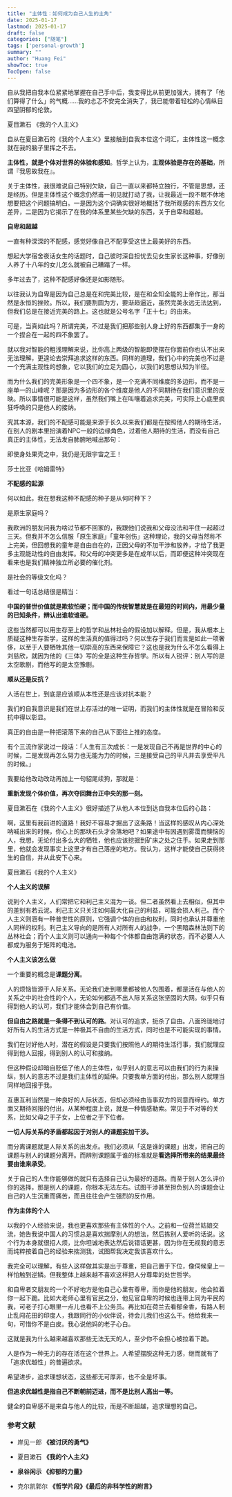 ```yaml
---
title: "主体性：如何成为自己人生的主角"
date: 2025-01-17
lastmod: 2025-01-17
draft: false
categories: ["随笔"]
tags: ['personal-growth']
summary: ""
author: "Huang Fei"
showToc: true
TocOpen: false
---
```


自从我把自我本位紧紧地掌握在自己手中后，我变得比从前更加强大，拥有了「他们算得了什么」的气概……我的忐忑不安完全消失了，我已能带着轻松的心情纵目四望阴郁的伦敦。

夏目漱石 《我的个人主义》

自从在夏目漱石的《我的个人主义》里接触到自我本位这个词汇，主体性这一概念就在我的脑子里挥之不去。

**主体性，就是个体对世界的体验和感知**。哲学上认为，**主观体验是存在的基础**，所谓『我思故我在』。

关于主体性，我很难说自己特别欠缺，自己一直以来都特立独行，不管是思想，还是经历。但是主体性这个概念仍然甫一初见就打动了我，让我最近一段不眠不休地想要把这个问题搞明白。一是因为这个词确实很好地概括了我所观感的东西方文化差异，二是因为它揭示了在我的体系里某些欠缺的东西，关于自卑和超越。

**自卑和超越**

一直有种深深的不配感，感觉好像自己不配享受这世上最美好的东西。

想起大学宿舍夜话女生的话题时，自己彼时深自担忧去见女生家长这种事，好像别人养了十八年的女儿怎么就被自己糟蹋了一样。

多年过去了，这种不配感好像还是如影随形。

以往我认为自卑是因为自己总是在和完美比较，是在和全知全能的上帝作比，那当然是永恒的挫败。所以，我们要割圆为方，要渐趋逼近，虽然完美永远无法达到，但我们总是在接近完美的路上。这也就是公号名字「正十七」的由来。

可是，当真如此吗？所谓完美，不过是我们把那些别人身上好的东西都集于一身的一个捏合在一起的四不象罢了。

就以我对智能的粗浅理解来说，比你高上两级的智能即使摆在你面前你也认不出来无法理解，更遑论去崇拜追求这样的东西。同样的道理，我们心中的完美也不过是一个充满主观性的想象，它以我们的立足为圆心，以我们的思想认知为半径。

而为什么我们的完美形象是一个四不象，是一个充满不同维度的多边形，而不是一座单一的山峰呢？那是因为多边形的各个维度是他人的不同期待在我们意识里的反映。所以事情很可能是这样，虽然我们嘴上在叫嚷着追求完美，可实际上心底里疯狂呼唤的只是他人的接纳。

究其本源，我们的不配感可能是来源于长久以来我们都是在按照他人的期待生活，在别人的剧本里扮演着NPC一般的边缘角色，过着他人期待的生活，而没有自己真正的主体性，无法发自肺腑地喊出那句：

即使身处果壳之中，我仍是无限宇宙之王！

莎士比亚《哈姆雷特》

**不配感的起源**

何以如此，我在想我这种不配感的种子是从何时种下？

是原生家庭吗？

我欧洲的朋友问我为啥过节都不回家的，我跟他们说我和父母没法和平住一起超过三天。但我并不怎么信服「原生家庭」「童年创伤」这种理论，我的父母当然称不上完美，但回想我的童年是自由自在的，正因父母的不加干涉和放养，才给了我更多主观能动性的自由发挥。和父母的冲突更多是在成年以后，而即便这种冲突现在看来也是我们精神独立所必要的催化剂。

是社会的等级文化吗？

看过一句话总结很是精当：

**中国的普世价值就是欺软怕硬；而中国的传统智慧就是在最短的时间内，用最少量的已知条件，辨认出谁软谁硬。**

这些当然都可以用生存至上的哲学和丛林社会的假设加以解释。但是，我从根本上质疑这种生存哲学，这样的生活真的值得过吗？何以生存于我们而言是如此一项奢侈，以至于人要牺牲其他一切崇高的东西来保障它？这也是我为什么不怎么看得上刘慈欣，就因为他的《三体》写的全是这种生存哲学。所以有人锐评：别人写的是太空歌剧，而他写的是太空豫剧。

**顺从还是反抗？**

人活在世上，到底是应该顺从本性还是应该对抗本能？

我们的自我意识是我们在世上存活过的唯一证明，而我们的主体性就是在冒险和反抗中得以彰显。

真正的自由是一种把滚落下来的自己从下面往上推的态度。

有个三流作家说过一段话：「人生有三次成长：一是发现自己不再是世界的中心的时候，二是发现再怎么努力也无能为力的时候，三是接受自己的平凡并去享受平凡的时候。」

我要给他改动改动再加上一句貂尾续狗，那就是：

**重新发现个体价值，再次夺回舞台正中央的那一刻。**

夏目漱石在《我的个人主义》很好描述了从他人本位到达自我本位后的心路：

啊，这里有我前进的道路！我好不容易才掘出了这条路！当这样的感叹从内心深处呐喊出来的时候，你心上的那块石头才会落地吧？如果途中有因遇到雾霭而懊恼的人，我想，无论付出多么大的牺牲，他也应该挖掘到矿床之处之住手。如果走到那里，他就会发现事实上这里才有自己落座的地方。我认为，这样才能使自己获得终生的自信，并从此安下心来。

夏目漱石《我的个人主义》

**个人主义的误解**

说到个人主义，人们常把它和利己主义混为一谈。但二者虽然看上去相似，但其中的差别有若云泥。利己主义只关注如何最大化自己的利益，可能会损人利己。而个人主义则涵有一种普世性的原则，它强调个体的自由和权利，同时也承认并尊重他人同样的权利。利己主义导向的是所有人对所有人的战争，一个黑暗森林法则下的丛林社会；而个人主义则可以通向一种每个个体都自由饱满的状态，而不必要人人都成为服务于矩阵的电池。

**个人主义该怎么做**

一个重要的概念是**课题分离**。

人的烦恼皆源于人际关系。无论我们走到哪里都被他人包围着，都是活在与他人的关系之中的社会性的个人，无论如何都逃不出人际关系这张坚固的大网。似乎只有得到他人的认可，我们才能体会到自己有价值。

**但自由之路就是一条得不到认可的路**。对认可的追求，扼杀了自由。八面玲珑地讨好所有人的生活方式是一种极其不自由的生活方式，同时也是不可能实现的事情。

我们在讨好他人时，潜在的假设是只要我们按照他人的期待生活行事，我们就理应得到他人回报，得到别人的认可和接纳。

但这种假设却暗自贬低了他人的主体性，似乎别人的意志可以由我们的行为来操纵，别人的意志不过是我们主体性的延伸。只要我单方面的付出，那么别人就理当同样地回报于我。

互惠互利当然是一种良好的人际状态，但却必须经由当事双方的同意而缔约。单方面又期待回报的付出，从某种程度上说，就是一种情感勒索。常见于不对等的关系，比如父母之于子女，上位者之于下位者。

**一切人际关系的矛盾都起因于对别人的课题妄加干涉。**

而分离课题就是人际关系的出发点。我们必须从「这是谁的课题」出发，把自己的课题与别人的课题分离开。而辨别课题属于谁的标准就是**看选择所带来的结果最终要由谁来承受**。

关于自己的人生你能够做的就只有选择自己认为最好的道路。而至于别人怎么评价你的选择，那是别人的课题，你根本无法左右。试图干涉甚至担负别人的课题会让自己的人生沉重而痛苦，而且往往会产生强烈的反作用。

**作为主体的个人**

以我的个人经验来说，我也更喜欢那些有主体性的个人。之前和一位荷兰姑娘交流，她告我说中国人的习惯总是喜欢揣摩别人的想法，然后拣别人爱听的话说。这个行为本身就很招人烦，比你坦诚地表达然后说错话更甚，因为你在无视我的意志而纯粹按着自己的经验来揣测我，试图帮我决定我该喜欢什么。

我完全可以理解，有些人这样做其实是出于尊重，把自己置于下位，像伺候皇上一样怕触到逆鳞。但我整体上越来越不喜欢这样把人分尊卑的处世哲学。

和自卑者交朋友的一个不好地方是他自己心里有尊卑，而你是他的朋友，他会拉着你一起下跪。比如大老师心里有官民之分，他见官自卑的时候也连带上同为平民的我，可老子打心眼里一点儿也看不上公务员。再比如在荷兰去看郁金香，有路人制止乱闯花田的印度人，我跟同行的小伙伴说，待会儿我们也这么干。他给我来一句，可惜你不是白皮。我心说他妈的老子心白。

这就是我为什么越来越喜欢那些无法无天的人，至少你不会担心被拉着下跪。

人是作为一种无力的存在活在这个世界上。人希望摆脱这种无力感，继而就有了「追求优越性」的普遍欲求。

希望进步，追求理想状态，这些都无可厚非，也不全是坏事。

**但追求优越性是指自己不断朝前迈进，而不是比别人高出一等。**

健全的自卑感不是来自与他人的比较，而是不断超越，追求理想的自己。

### **参考文献**
- 岸见一郎 **《被讨厌的勇气》**

- 夏目漱石 **《我的个人主义》**

- **泉谷闲示 《抑郁的力量》**

- 克尔凯郭尔 **《哲学片段》《最后的非科学性的附言》**
